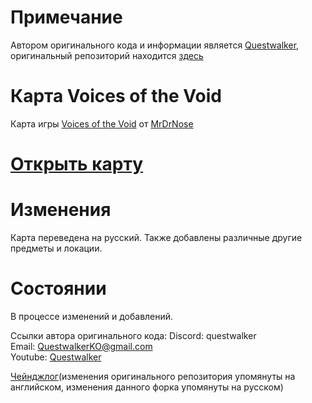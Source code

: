 # Примечание
Автором оригинального кода и информации является [Questwalker](https://github.com/Questwalker/), оригинальный репозиторий находится [здесь](https://github.com/Questwalker/votv-map)

# Карта Voices of the Void
Карта игры [Voices of the Void](https://mrdrnose.itch.io/votv) от [MrDrNose](https://mrdrnose.itch.io/)
# [Открыть карту](https://static2949.github.io/votv-map-ru/)

# Изменения
Карта переведена на русский. Также добавлены различные другие предметы и локации.

# Состоянии
В процессе изменений и добавлений.


Ссылки автора оригинального кода:
Discord: questwalker\
Email: [QuestwalkerKO@gmail.com](mailto:questwalkerko@gmail.com)\
Youtube: [Questwalker](https://www.youtube.com/channel/UCTA45ILB7_G_AlH1RfcJWxg)

[Чейнджлог](https://static2949.github.io/votv-map-ru/changelog)(изменения оригинального репозитория упомянуты на английском, изменения данного форка упомянуты на русском)
